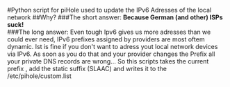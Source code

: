 #Python script for piHole used to update the IPv6 Adresses of the local network
##Why?
###The short answer: 
**Because German (and other) ISPs suck!**  
###The long answer: 
Even tough Ipv6 gives us more adresses than we could ever need, IPv6 prefixes assigned by providers are most oftem dynamic.
Ist is fine if you don't want to adress yout local network devices via IPv6. As soon as you do that and your provider changes the Prefix all your private DNS records are wrong...
So this scripts takes the current prefix , add the static suffix (SLAAC) and writes it to the /etc/pihole/custom.list